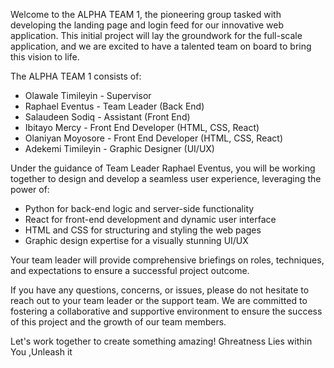 Welcome to the ALPHA TEAM 1, the pioneering group tasked with developing the landing page and login feed for our innovative web application. This initial project will lay the groundwork for the full-scale application, and we are excited to have a talented team on board to bring this vision to life.

The ALPHA TEAM 1 consists of:

- Olawale Timileyin - Supervisor
- Raphael Eventus - Team Leader (Back End)
- Salaudeen Sodiq - Assistant (Front End)
- Ibitayo Mercy - Front End Developer (HTML, CSS, React)
- Olaniyan Moyosore - Front End Developer (HTML, CSS, React)
- Adekemi Timileyin - Graphic Designer (UI/UX)

Under the guidance of Team Leader Raphael Eventus, you will be working together to design and develop a seamless user experience, leveraging the power of:

- Python for back-end logic and server-side functionality
- React for front-end development and dynamic user interface
- HTML and CSS for structuring and styling the web pages
- Graphic design expertise for a visually stunning UI/UX

Your team leader will provide comprehensive briefings on roles, techniques, and expectations to ensure a successful project outcome.

If you have any questions, concerns, or issues, please do not hesitate to reach out to your team leader or the support team. We are committed to fostering a collaborative and supportive environment to ensure the success of this project and the growth of our team members.

Let's work together to create something amazing!
Ghreatness Lies within You ,Unleash it 
